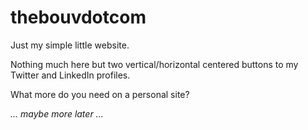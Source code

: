 # thebouvdotcom
Just my simple little website.

Nothing much here but two vertical/horizontal centered buttons to my Twitter and LinkedIn profiles.

What more do you need on a personal site?

*... maybe more later ...*
